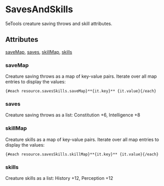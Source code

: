 # SavesAndSkills

5eTools creature saving throws and skill attributes.

## Attributes

[saveMap](#savemap), [saves](#saves), [skillMap](#skillmap), [skills](#skills)

### saveMap

Creature saving throws as a map of key-value pairs.
Iterate over all map entries to display the values:  

`{#each resource.savesSkills.saveMap}**{it.key}** {it.value}{/each}`

### saves

Creature saving throws as a list: Constitution +6, Intelligence +8

### skillMap

Creature skills as a map of key-value pairs.
Iterate over all map entries to display the values:  

`{#each resource.savesSkills.skillMap}**{it.key}** {it.value}{/each}`

### skills

Creature skills as a list: History +12, Perception +12
